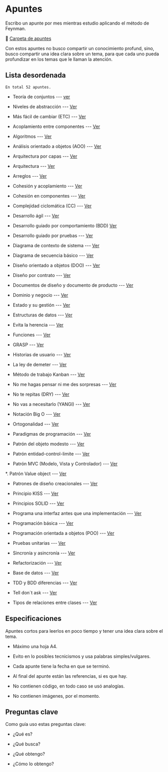 # Apuntes

Escribo un apunte por mes mientras estudio aplicando el método de Feynman. 

:pushpin: [Carpeta de apuntes](https://github.com/CiroMirkin/Apuntes/tree/main/apuntes)

Con estos apuntes no busco compartir un conocimiento profund, sino, busco compartir una idea clara sobre un tema, para que cada uno pueda profundizar en los temas que le llaman la atención.

## Lista desordenada 

	En total 52 apuntes.

* Teoría de conjuntos --- [ver](apuntes/Teoria%20de%20conjuntos.md)

* Niveles de abstracción --- [Ver](apuntes/Niveles%20de%20abstraccion.md)

* Más fácil de cambiar (ETC) --- [Ver](apuntes/Mas%20facil%20de%20cambiar%20(STR).md)

* Acoplamiento entre componentes --- [Ver](apuntes/Acoplamiento%20entre%20componentes.md)

* Algoritmos --- [Ver](apuntes/Algoritmos.md)

* Análisis orientado a objetos (AOO) --- [Ver](apuntes/Analisis%20orientado%20a%20objetos%20(AOO).md)

* Arquitectura por capas --- [Ver](apuntes/arquitectura%20por%20capas.md)

* Arquitectura --- [Ver](apuntes/Arquitectura.md)

* Arreglos --- [Ver](apuntes/Arreglos.md)

* Cohesión y acoplamiento --- [Ver](apuntes/Cohesion%20y%20acoplamiento.md)

* Cohesión en componentes --- [Ver](apuntes/Cohesion%20en%20componentes.md)

* Complejidad ciclomática (CC) --- [Ver](apuntes/Complejidad%20ciclomatica%20(CC).md)

* Desarrollo ágil --- [Ver](apuntes/Desarrollo%20agil.md)

* Desarrollo guiado por comportamiento (BDD) [Ver](apuntes/Desarrollo%20guiado%20por%20comportamiento%20(BDD).md)

* Desarrollo guiado por pruebas --- [Ver](apuntes/Desarrollo%20guiado%20por%20pruevas%20(TDD).md)

* Diagrama de contexto de sistema --- [Ver](apuntes/Diagrama%20de%20contexto%20de%20sistema.md)

* Diagrama de secuencia básico --- [Ver](apuntes/Diagrama%20de%20secuencia%20basico.md)

* Diseño orientado a objetos (DOO) --- [Ver](apuntes/Disenno%20orientado%20a%20objetos%20(DOO).md)

* Diseño por contrato --- [Ver](apuntes/Disenno%20por%20contrato.md)

* Documentos de diseño y documento de producto --- [Ver](apuntes/Documentos%20de%20disenno%20y%20documento%20de%20producto.md)

* Dominio y negocio --- [Ver](apuntes/Dominio%20y%20negocio.md)

* Estado y su gestión --- [Ver](apuntes/Estado%20y%20su%20gestion.md)

* Estructuras de datos --- [Ver](apuntes/Estructuras%20de%20datos.md)

* Evita la herencia --- [Ver](apuntes/Evita%20la%20herencia.md)

* Funciones --- [Ver](apuntes/Funciones.md)

* GRASP --- [Ver](apuntes/GRASP.md)

* Historias de usuario --- [Ver](apuntes/Historias%20de%20usuario.md)

* La ley de demeter --- [Ver](apuntes/La%20ley%20de%20demeter.md)

* Método de trabajo Kanban --- [Ver](apuntes/Metodo%20de%20trabajo%20Kanban.md)

* No me hagas pensar ni me des sorpresas --- [Ver](apuntes/No%20me%20hagas%20pensar%20ni%20me%20des%20sorpresas.md)

* No te repitas (DRY) --- [Ver](apuntes/No%20te%20repitas%20(DRY).md)

* No vas a necesitarlo (YANGI) --- [Ver](apuntes/No%20vas%20a%20necesitarlo%20(YANGI).md)

* Notación Big O --- [Ver](apuntes/Notacion%20Big%20O.md)

* Ortogonalidad --- [Ver](apuntes/Ortogonalidad.md)

* Paradigmas de programación --- [Ver](apuntes/Paradigmas%20de%20programacion.md)

* Patrón del objeto modesto --- [Ver](apuntes/Patron%20del%20objeto%20modesto.md)

* Patrón entidad-control-limite --- [Ver](apuntes/Patron%20entidad-control-limite.md)

* Patrón MVC (Modelo, Vista y Controlador) --- [Ver](apuntes/Patron%20MVC%20(Modelo,%20vista%20y%20controlador).md)

*. Patrón Value object --- [Ver](apuntes/Patron%20Value%20object.md)

* Patrones de diseño creacionales --- [Ver](apuntes/Patrones%20de%20diseño%20creacionales.md)

* Principio KISS --- [Ver](apuntes/Principio%20KISS.md)

* Principios SOLID --- [Ver](apuntes/Principios%20SOLID.md)

* Programa una interfaz antes que una implementación --- [Ver](apuntes/Programa%20una%20interfaz%20antes%20que%20una%20implementacion.md)

* Programación básica --- [Ver](apuntes/Programacion%20basica.md)

* Programación orientada a objetos (POO) --- [Ver](apuntes/Programacion%20orientada%20a%20objetos%20(POO).md)

* Pruebas unitarias --- [Ver](apuntes/Pruevas%20unitarias.md)

* Sincronía y asincronía --- [Ver](apuntes/Sincronia%20y%20asincronia.md)

* Refactorización --- [Ver](apuntes/Refactorizacion.md)

* Base de datos --- [Ver](apuntes/Base%20de%20datos.md)

* TDD y BDD diferencias --- [Ver](apuntes/TDD%20y%20BDD%20diferencias.md)

* Tell don´t ask --- [Ver](apuntes/Tell%20dont%20ask.md)

* Tipos de relaciones entre clases --- [Ver](apuntes/Tipos%20de%20relaciones%20entre%20clases.md)


## Especificaciones  

Apuntes cortos para leerlos en poco tiempo y tener una idea clara sobre el tema.

* Máximo una hoja A4.

* Evito en lo posibles tecnicismos y usa palabras simples/vulgares.

* Cada apunte tiene la fecha en que se terminó.

* Al final del apunte están las referencias, si es que hay.

* No contienen código, en todo caso se usó analogías.

* No contienen imágenes, por el momento.

## Preguntas clave

Como guía uso estas preguntas clave:

* ¿Qué es?

* ¿Qué busca?

* ¿Qué obtengo?

* ¿Cómo lo obtengo?